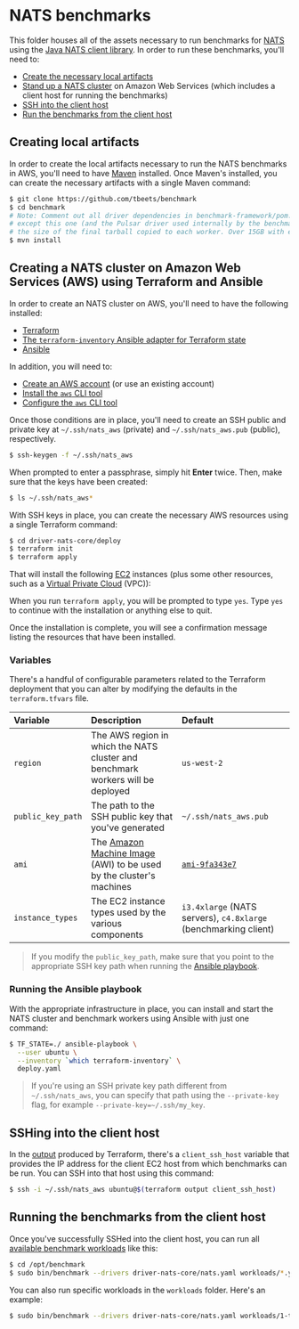 # NATS benchmarks

This folder houses all of the assets necessary to run benchmarks for [NATS](https://nats.io/) using the [Java NATS client library](https://github.com/nats-io/nats.java). In order to run these benchmarks, you'll need to:

* [Create the necessary local artifacts](#creating-local-artifacts)
* [Stand up a NATS cluster](#creating-a-nats-cluster-on-amazon-web-services-aws-using-terraform-and-ansible) on Amazon Web Services (which includes a client host for running the benchmarks)
* [SSH into the client host](#sshing-into-the-client-host)
* [Run the benchmarks from the client host](#running-the-benchmarks-from-the-client-host)

## Creating local artifacts

In order to create the local artifacts necessary to run the NATS benchmarks in AWS, you'll need to have [Maven](https://maven.apache.org/install.html) installed. Once Maven's installed, you can create the necessary artifacts with a single Maven command:

```bash
$ git clone https://github.com/tbeets/benchmark
$ cd benchmark
# Note: Comment out all driver dependencies in benchmark-framework/pom.xml 
# except this one (and the Pulsar driver used internally by the benchmark) to reduce
# the size of the final tarball copied to each worker. Over 15GB with every driver!
$ mvn install
```

## Creating a NATS cluster on Amazon Web Services (AWS) using Terraform and Ansible

In order to create an NATS cluster on AWS, you'll need to have the following installed:

* [Terraform](https://terraform.io)
* [The `terraform-inventory` Ansible adapter for Terraform state](https://github.com/adammck/terraform-inventory)
* [Ansible](http://docs.ansible.com/ansible/latest/intro_installation.html)

In addition, you will need to:

* [Create an AWS account](https://aws.amazon.com/account/) (or use an existing account)
* [Install the `aws` CLI tool](https://aws.amazon.com/cli/)
* [Configure the `aws` CLI tool](http://docs.aws.amazon.com/cli/latest/userguide/cli-chap-getting-started.html)

Once those conditions are in place, you'll need to create an SSH public and private key at `~/.ssh/nats_aws` (private) and `~/.ssh/nats_aws.pub` (public), respectively.

```bash
$ ssh-keygen -f ~/.ssh/nats_aws
```

When prompted to enter a passphrase, simply hit **Enter** twice. Then, make sure that the keys have been created:

```bash
$ ls ~/.ssh/nats_aws*
```

With SSH keys in place, you can create the necessary AWS resources using a single Terraform command:

```bash
$ cd driver-nats-core/deploy
$ terraform init
$ terraform apply
```

That will install the following [EC2](https://aws.amazon.com/ec2) instances (plus some other resources, such as a [Virtual Private Cloud](https://aws.amazon.com/vpc/) (VPC)):

When you run `terraform apply`, you will be prompted to type `yes`. Type `yes` to continue with the installation or anything else to quit.

Once the installation is complete, you will see a confirmation message listing the resources that have been installed.

### Variables

There's a handful of configurable parameters related to the Terraform deployment that you can alter by modifying the defaults in the `terraform.tfvars` file.

Variable | Description | Default
:--------|:------------|:-------
`region` | The AWS region in which the NATS cluster and benchmark workers will be deployed | `us-west-2`
`public_key_path` | The path to the SSH public key that you've generated | `~/.ssh/nats_aws.pub`
`ami` | The [Amazon Machine Image](http://docs.aws.amazon.com/AWSEC2/latest/UserGuide/AMIs.html) (AWI) to be used by the cluster's machines | [`ami-9fa343e7`](https://access.redhat.com/articles/3135091)
`instance_types` | The EC2 instance types used by the various components | `i3.4xlarge` (NATS servers), `c4.8xlarge` (benchmarking client)

> If you modify the `public_key_path`, make sure that you point to the appropriate SSH key path when running the [Ansible playbook](#running-the-ansible-playbook).

### Running the Ansible playbook

With the appropriate infrastructure in place, you can install and start the NATS cluster and benchmark workers using Ansible with just one command:

```bash
$ TF_STATE=./ ansible-playbook \
  --user ubuntu \
  --inventory `which terraform-inventory` \
  deploy.yaml
```

> If you're using an SSH private key path different from `~/.ssh/nats_aws`, you can specify that path using the `--private-key` flag, for example `--private-key=~/.ssh/my_key`.

## SSHing into the client host

In the [output](https://www.terraform.io/intro/getting-started/outputs.html) produced by Terraform, there's a `client_ssh_host` variable that provides the IP address for the client EC2 host from which benchmarks can be run. You can SSH into that host using this command:

```bash
$ ssh -i ~/.ssh/nats_aws ubuntu@$(terraform output client_ssh_host)
```

## Running the benchmarks from the client host

Once you've successfully SSHed into the client host, you can run all [available benchmark workloads](../#benchmarking-workloads) like this:

```bash
$ cd /opt/benchmark
$ sudo bin/benchmark --drivers driver-nats-core/nats.yaml workloads/*.yaml
```

You can also run specific workloads in the `workloads` folder. Here's an example:

```bash
$ sudo bin/benchmark --drivers driver-nats-core/nats.yaml workloads/1-topic-16-partitions-1kb.yaml
```